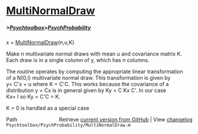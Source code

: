 # [MultiNormalDraw](MultiNormalDraw)
##### >[Psychtoolbox](Psychtoolbox)>[PsychProbability](PsychProbability)

x = [MultiNormalDraw](MultiNormalDraw)(n,u,K)  
  
Make n multivariate normal draws with mean u and covariance matrix K.  
Each draw is in a single column of y, which has n columns.  
  
The routine operates by computing the appropriate linear transformation  
of a N(0,I) multivariate normal draw.  This transformation is given by   
y= C'x + u where K = C'C.  This works because the covariance of a  
distribution y = Cx is in general given by Ky = C Kx C'.  In our case   
Kx= I so Ky = C'C = K.  
  
K = 0 is handled as a special case  




<div class="code_header" style="text-align:right;">
  <span style="float:left;">Path&nbsp;&nbsp;</span> <span class="counter">Retrieve <a href=
  "https://raw.github.com/Psychtoolbox-3/Psychtoolbox-3/beta/Psychtoolbox/PsychProbability/MultiNormalDraw.m">current version from GitHub</a> | View <a href=
  "https://github.com/Psychtoolbox-3/Psychtoolbox-3/commits/beta/Psychtoolbox/PsychProbability/MultiNormalDraw.m">changelog</a></span>
</div>
<div class="code">
  <code>Psychtoolbox/PsychProbability/MultiNormalDraw.m</code>
</div>

